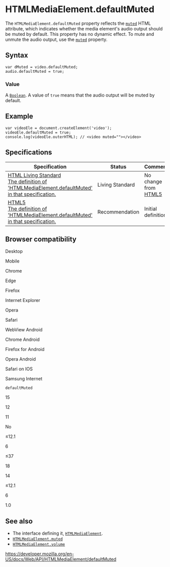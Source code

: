 HTMLMediaElement.defaultMuted
=============================

The `HTMLMediaElement.defaultMuted` property reflects the [`muted`](https://developer.mozilla.org/en-US/docs/Web/HTML/Element/video#attr-muted) HTML attribute, which indicates whether the media element's audio output should be muted by default. This property has no dynamic effect. To mute and unmute the audio output, use the [`muted`](muted) property.

Syntax
------

    var dMuted = video.defaultMuted;
    audio.defaultMuted = true;

### Value

A [`Boolean`](https://developer.mozilla.org/en-US/docs/Web/JavaScript/Reference/Global_Objects/Boolean). A value of `true` means that the audio output will be muted by default.

Example
-------

    var videoEle = document.createElement('video');
    videoEle.defaultMuted = true;
    console.log(videoEle.outerHTML); // <video muted=""></video>

Specifications
--------------

<table><thead><tr class="header"><th>Specification</th><th>Status</th><th>Comment</th></tr></thead><tbody><tr class="odd"><td><a href="https://html.spec.whatwg.org/multipage/#dom-media-defaultmuted">HTML Living Standard<br />
<span class="small">The definition of 'HTMLMediaElement.defaultMuted' in that specification.</span></a></td><td><span class="spec-living">Living Standard</span></td><td>No change from <a href="https://www.w3.org/TR/html52/">HTML5</a></td></tr><tr class="even"><td><a href="https://www.w3.org/TR/html52/embedded-content-0.html#htmlmediaelement">HTML5<br />
<span class="small">The definition of 'HTMLMediaElement.defaultMuted' in that specification.</span></a></td><td><span class="spec-rec">Recommendation</span></td><td>Initial definition.</td></tr></tbody></table>

Browser compatibility
---------------------

Desktop

Mobile

Chrome

Edge

Firefox

Internet Explorer

Opera

Safari

WebView Android

Chrome Android

Firefox for Android

Opera Android

Safari on IOS

Samsung Internet

`defaultMuted`

15

12

11

No

≤12.1

6

≤37

18

14

≤12.1

6

1.0

See also
--------

-   The interface defining it, [`HTMLMediaElement`](../htmlmediaelement).
-   [`HTMLMediaElement.muted`](muted)
-   [`HTMLMediaElement.volume`](volume)

<a href="https://developer.mozilla.org/en-US/docs/Web/API/HTMLMediaElement/defaultMuted" class="_attribution-link">https://developer.mozilla.org/en-US/docs/Web/API/HTMLMediaElement/defaultMuted</a>
